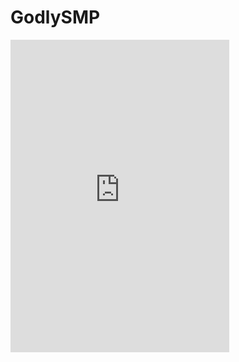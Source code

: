 # GodlySMP

<iframe src="https://discord.com/widget?id=1128099925423575102&theme=dark" width="350" height="500" allowtransparency="true" frameborder="0" sandbox="allow-popups allow-popups-to-escape-sandbox allow-same-origin allow-scripts"></iframe>
